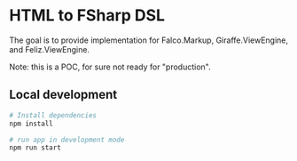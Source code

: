 # HTML to FSharp DSL

The goal is to provide implementation for Falco.Markup, Giraffe.ViewEngine, and Feliz.ViewEngine.

Note: this is a POC, for sure not ready for "production".

## Local development

```sh
# Install dependencies
npm install

# run app in development mode
npm run start
```

